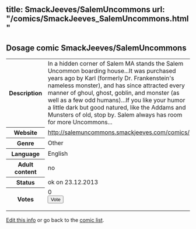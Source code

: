 title: SmackJeeves/SalemUncommons
url: "/comics/SmackJeeves_SalemUncommons.html"
---
Dosage comic SmackJeeves/SalemUncommons
-----------------------------------------

<p id="msg"></p>
<script type="text/javascript">
if (window.location.search === '?edit_info_mail=sent_ok') {
  var elem = document.getElementById("msg");
  elem.innerHTML = 'Edited information sucessfully sent for review, which is usually done daily. Thanks!';
  elem.className = 'ok';
}
</script>
<table class="comicinfo">
<tr>
<th>Description</th><td>In a hidden corner of Salem MA stands the Salem Uncommon boarding house...It was purchased years ago by Karl (formerly Dr. Frankenstein's nameless monster), and has since attracted every manner of ghoul, ghost, goblin, and monster (as well as a few odd humans)...If you like your humor a little dark but good natured, like the Addams and Munsters of old, stop by. Salem always has room for more Uncommons...</td>
</tr>
<tr>
<th>Website</th><td><a href="http://salemuncommons.smackjeeves.com/comics/">http://salemuncommons.smackjeeves.com/comics/</a></td>
</tr>
<tr>
<th>Genre</th><td>Other</td>
</tr>
<tr>
<th>Language</th><td>English</td>
</tr>
<tr>
<th>Adult content</th><td>no</td>
</tr>
<tr>
<th>Status</th><td>ok on 23.12.2013</td>
</tr>
<tr>
<th>Votes</th><td>0
<form action="http://gaecounter.appspot.com/count/" method="POST">
<input name="name" type="hidden" value="SmackJeeves_SalemUncommons"/>
<input name="uid" type="hidden" id="voteuid" value=""/>
<input type="submit" value="Vote"/>
</form>
</td>
</tr>
</table>
<script type="text/javascript">
var ua = navigator.userAgent;
document.getElementById("voteuid").value = ua.replace(/[^a-zA-Z0-9\._:]/g , "_");;
</script>

[Edit this info](SmackJeeves_SalemUncommons_edit.html) or go back to the [comic list](../comic-index.html).
